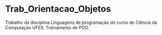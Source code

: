 # Trab_Orientacao_Objetos
Trabalho da disciplina LInguagens de programação do curso de Ciência da Computação UFES. Treinamento de POO.
